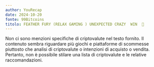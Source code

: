 ```yaml
---
author: YouRecap
date: 2024-10-20
fonte: 99Bitcoins
titolo: FEATHER FURY (RELAX GAMING ) UNEXPECTED CRAZY  WIN  🥊
---
```


Non ci sono menzioni specifiche di criptovalute nel testo fornito. Il contenuto sembra riguardare più giochi e piattaforme di scommesse piuttosto che analisi di criptovalute o intenzioni di acquisto o vendita. Pertanto, non è possibile stilare una lista di criptovalute e le relative raccomandazioni.
